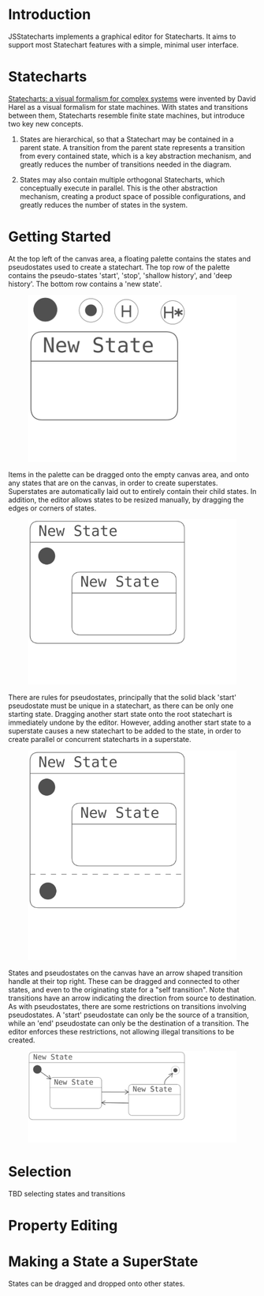 # Introduction
JSStatecharts implements a graphical editor for Statecharts. It aims to support most Statechart
features with a simple, minimal user interface.

# Statecharts
[Statecharts: a visual formalism for complex systems](https://www.sciencedirect.com/science/article/pii/0167642387900359) were invented by David Harel as a visual formalism for state machines. With states and transitions between them, Statecharts resemble finite state machines, but introduce two key new concepts.

1. States are hierarchical, so that a Statechart may be contained in a parent state. A transition
from the parent state represents a transition from every contained state, which is a key abstraction
mechanism, and greatly reduces the number of transitions needed in the diagram.

2. States may also contain multiple orthogonal Statecharts, which conceptually execute in parallel. This is
the other abstraction mechanism, creating a product space of possible configurations, and greatly reduces
the number of states  in the system.

# Getting Started

At the top left of the canvas area, a floating palette contains the states and pseudostates used to create
a statechart. The top row of the palette contains the pseudo-states 'start', 'stop', 'shallow history',
and 'deep history'. The bottom row contains a 'new state'.
<figure>
  <img src="/resources/palette.svg"  alt="" title="Palette states and pseudostates.">
</figure>

Items in the palette can be dragged onto the empty canvas area, and onto any states that are on the canvas, in order to create superstates. Superstates are automatically laid out to entirely contain their child states.
In addition, the editor allows states to be resized manually, by dragging the edges or corners of states.
<figure>
  <img src="/resources/superstate.svg"  alt="" title="A super state.">
</figure>

There are rules for pseudostates, principally that the solid black 'start' pseudostate must be unique in
a statechart, as there can be only one starting state. Dragging another start state onto the root statechart
is immediately undone by the editor. However, adding another start state to a superstate causes a new
statechart to be added to the state, in order to create parallel or concurrent statecharts in a superstate.
<figure>
  <img src="/resources/superstate_with_starts.svg"  alt="" title="A super state with concurrent machines, created by dropping two start states in a state.">
</figure>

States and pseudostates on the canvas have an arrow shaped transition handle at their top right. These can be
dragged and connected to other states, and even to the originating state for a "self transition". Note that
transitions have an arrow indicating the direction from source to destination. As with pseudostates, there
are some restrictions on transitions involving pseudostates. A 'start' pseudostate can only be the source of
a transition, while an 'end' pseudostate can only be the destination of a transition. The editor enforces
these restrictions, not allowing illegal transitions to be created.
<figure>
  <img src="/resources/transitions.svg"  alt="" title="Transitions in a superstate.">
</figure>

# Selection

TBD selecting states and transitions

# Property Editing

# Making a State a SuperState

States can be dragged and dropped onto other states.







